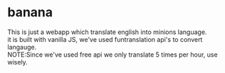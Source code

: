 # banana
This is just a webapp which translate english into minions language.<br/>
it is built with vanilla JS, we've used funtranslation api's to convert langauge.<br/>
NOTE:Since we've used free api we only translate 5 times per hour, use wisely.
